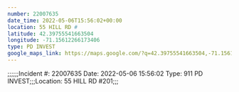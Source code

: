 ```yaml
---
number: 22007635
date_time: 2022-05-06T15:56:02+00:00
location: 55 HILL RD #
latitude: 42.39755541663504
longitude: -71.15612266173406
type: PD INVEST
google_maps_link: https://maps.google.com/?q=42.39755541663504,-71.15612266173406
---
```


;;;;;;Incident #: 22007635  Date: 2022-05-06 15:56:02   Type: 911 PD INVEST;;;Location: 55 HILL RD #201;;;

